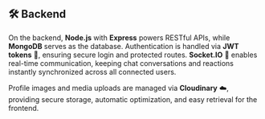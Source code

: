 ## 🛠 Backend

On the backend, **Node.js** with **Express** powers RESTful APIs, while **MongoDB** serves as the database. Authentication is handled via **JWT tokens** 🔐, ensuring secure login and protected routes. **Socket.IO** 💬 enables real-time communication, keeping chat conversations and reactions instantly synchronized across all connected users.

Profile images and media uploads are managed via **Cloudinary** ☁️, providing secure storage, automatic optimization, and easy retrieval for the frontend.
